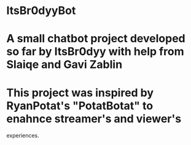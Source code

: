 # ItsBr0dyyBot

# A small chatbot project developed so far by ItsBr0dyy with help from Slaiqe and Gavi Zablin

# This project was inspired by RyanPotat's "PotatBotat" to enahnce streamer's and viewer's 
experiences. 
